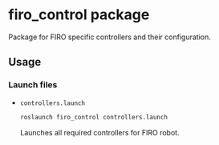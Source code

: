 # firo_control package
Package for FIRO specific controllers and their configuration.

## Usage

### Launch files
- `controllers.launch`
  ```bash
  roslaunch firo_control controllers.launch
  ```
  Launches all required controllers for FIRO robot.